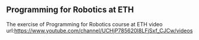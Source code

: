 ## Programming for Robotics at ETH
The exercise of Programming for Robotics course at ETH
video url:<https://www.youtube.com/channel/UCHjP785620I8LFjSxf_CJCw/videos>